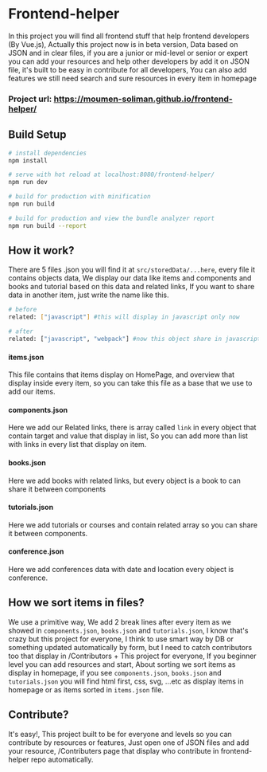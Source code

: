 # Frontend-helper

In this project you will find all frontend stuff that help frontend developers (By Vue.js), Actually this project now is in beta version, Data based on JSON and in clear files, if you are a junior or mid-level or senior or expert you can add your resources and help other developers by add it on JSON file, it's built to be easy in contribute for all developers, You can also add features we still need search and sure resources in every item in homepage

### Project url: https://moumen-soliman.github.io/frontend-helper/

## Build Setup

``` bash
# install dependencies
npm install

# serve with hot reload at localhost:8080/frontend-helper/
npm run dev

# build for production with minification
npm run build

# build for production and view the bundle analyzer report
npm run build --report
```
## How it work?

There are 5 files .json you will find it at `src/storedData/...here`, every file it contains objects data, We display our data like items and components and books and tutorial based on this data and related links, If you want to share data in another item, just write the name like this.

```bash
# before
related: ["javascript"] #this will display in javascript only now

# after
related: ["javascript", "webpack"] #now this object share in javascript item and webpack item
```

#### items.json
This file contains that items display on HomePage, and overview that display inside every item, so you can take this file as a base that we use to add our items.

#### components.json
Here we add our Related links, there is array called `link` in every object that contain target and value that display in list, So you can add more than list with links in every list that display on item.

#### books.json
Here we add books with related links, but every object is a book to can share it between components

#### tutorials.json
Here we add tutorials or courses and contain related array so you can share it between components.

#### conference.json
Here we add conferences data with date and location every object is conference.

## How we sort items in files?

We use a primitive way, We add 2 break lines after every item as we showed in `components.json`, `books.json` and `tutorials.json`, I know that's crazy but this project for everyone, I think to use smart way by DB or something updated automatically by form, but I need to catch contributors too that display in /Contributors + This project for everyone, If you beginner level you can add resources and start, About sorting we sort items as display in homepage, if you see `components.json`, `books.json` and `tutorials.json` you will find html first, css, svg, ...etc as display items in homepage or as items sorted in `items.json` file.

## Contribute?

It's easy!, This project built to be for everyone and levels so you can contribute by resources or features, Just open one of JSON files and add your resource, /Contributers page that display who contribute in frontend-helper repo automatically.
